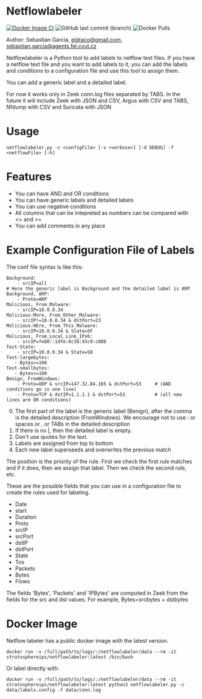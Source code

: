 # Netflowlabeler
[![Docker Image CI](https://github.com/stratosphereips/netflowlabeler/actions/workflows/docker-image.yml/badge.svg)](https://github.com/stratosphereips/netflowlabeler/actions/workflows/docker-image.yml)
![GitHub last commit (branch)](https://img.shields.io/github/last-commit/stratosphereips/netflowlabeler/main)
![Docker Pulls](https://img.shields.io/docker/pulls/stratosphereips/netflowlabeler?color=green)


Author: Sebastian Garcia, eldraco@gmail.com, sebastian.garcia@agents.fel.cvut.cz

Netflowlabeler is a Python tool to add labels to netflow text files. If you have a netflow text file and you want to add labels to it, you can add the labels and conditions to a configuration file and use this tool to assign them.

You can add a generic label and a detailed label.

For now it works only in Zeek conn.log files separated by TABS. In the future it will include Zeek with JSON and CSV, Argus with CSV and TABS, Nfdump with CSV and Suricata with JSON

# Usage

    netflowlabeler.py -c <configFile> [-v <verbose>] [-d DEBUG] -f <netflowFile> [-h]

# Features

- You can have AND and OR conditions
- You can have generic labels and detailed labels
- You can use negative conditions
- All columns that can be intepreted as numbers can be compared with <= and >=
- You can add comments in any place

# Example Configuration File of Labels

The conf file syntax is like this:

    Background:
        - srcIP=all
    # Here the generic label is Background and the detailed label is ARP
    Background, ARP: 
        - Proto=ARP
    Malicious, From_Malware:
        - srcIP=10.0.0.34
    Malicious-More, From_Other_Malware:
        - srcIP!=10.0.0.34 & dstPort=23
    Malicious-HEre, From_This_Malware:
        - srcIP=10.0.0.34 & State=SF
    Malicious, From_Local_Link_IPv6:
        - srcIP=fe80::1dfe:6c38:93c9:c808
    Test-State:
        - srcIP=10.0.0.34 & State=S0
    Test-largebytes:
       - Bytes>=100
    Test-smallbytes:
       - Bytes<=100
    Benign, FromWindows:
        - Proto=UDP & srcIP=147.32.84.165 & dstPort=53     # (AND conditions go in one line)
        - Proto=TCP & dstIP=1.1.1.1 & dstPort=53           # (all new lines are OR conditions)

0. The first part of the label is the generic label (Benign), after the comma is the detailed description (FromWindows). We encourage not to use : or spaces or , or TABs in the detailed description
1. If there is no |, then the detailed label is empty. 
2. Don't use quotes for the text.
3. Labels are assigned from top to bottom
4. Each new label superseeds and overwrites the previous match

The position is the priority of the rule. First we check the first rule matches and if it does, then we assign that label. Then we check the second rule, etc.


These are the possible fields that you can use in a configuration file to create the rules used for labeling.

- Date
- start
- Duration
- Proto
- srcIP
- srcPort
- dstIP
- dstPort
- State
- Tos
- Packets
- Bytes
- Flows

The fields 'Bytes', 'Packets' and 'IPBytes' are computed in Zeek from the fields for the src and dst values. For example, Bytes=srcbytes + dstbytes

# Docker Image

Netflow labeler has a public docker image with the latest version. 

    docker run -v /full/path/to/logs/:/netflowlabeler/data --rm -it stratosphereips/netflowlabeler:latest /bin/bash

Or label directly with:

    docker run -v /full/path/to/logs/:/netflowlabeler/data --rm -it stratosphereips/netflowlabeler:latest python3 netflowlabeler.py -c data/labels.config -f data/conn.log
